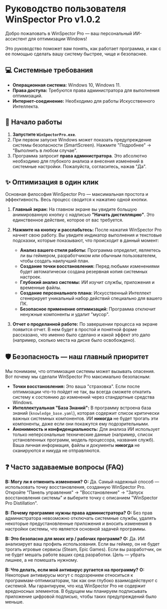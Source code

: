 # Руководство пользователя WinSpector Pro v1.0.2

Добро пожаловать в WinSpector Pro — ваш персональный ИИ-ассистент для оптимизации Windows!

Это руководство поможет вам понять, как работает программа, и как с ее помощью сделать вашу систему быстрее, чище и безопаснее.

## 💻 Системные требования

-   **Операционная система:** Windows 10, Windows 11.
-   **Права доступа:** Требуются права администратора для выполнения оптимизаций.
-   **Интернет-соединение:** Необходимо для работы Искусственного Интеллекта.

## 🚀 Начало работы

1.  **Запустите `WinSpectorPro.exe`**.
2.  При первом запуске Windows может показать предупреждение системы безопасности (SmartScreen). Нажмите "Подробнее" -> "Выполнить в любом случае".
3.  Программа запросит **права администратора**. Это абсолютно необходимо для глубокого анализа и внесения изменений в системные настройки. Пожалуйста, согласитесь, нажав "Да".

## ✨ Оптимизация в один клик

Основная философия WinSpector Pro — максимальная простота и эффективность. Весь процесс сводится к нажатию одной кнопки.

1.  **Главный экран:**
    На главном экране вы увидите большую анимированную кнопку с надписью **"Начать дистилляцию"**. Это единственное действие, которое от вас требуется.

2.  **Нажмите на кнопку и расслабьтесь:**
    После нажатия WinSpector Pro начнет свою работу. Вы увидите индикатор выполнения и текстовые подсказки, которые показывают, что происходит в данный момент:
    - **Анализ вашего стиля работы:** Программа определит, являетесь ли вы геймером, разработчиком или обычным пользователем, чтобы создать наилучший план.
    - **Создание точки восстановления:** Перед любыми изменениями будет автоматически создана резервная копия системных настроек.
    - **Глубокий анализ системы:** ИИ изучит службы, приложения и временные файлы.
    - **Создание персонального плана:** Искусственный Интеллект сгенерирует уникальный набор действий специально для вашего ПК.
    - **Безопасное применение оптимизаций:** Программа отключит ненужные компоненты и удалит "мусор".

3.  **Отчет о проделанной работе:**
    По завершении процесса на экране появится отчет. В нем будет в простой и понятной форме рассказано, что именно было сделано и какой эффект это дало (например, сколько места на диске было освобождено).

## 🛡️ Безопасность — наш главный приоритет

Мы понимаем, что оптимизация системы может вызывать опасения. Вот почему мы сделали WinSpector Pro максимально безопасным:

-   **Точки восстановления:** Это ваша "страховка". Если после оптимизации что-то пойдет не так, вы всегда сможете откатить систему к состоянию до изменений через стандартные средства Windows.
-   **Интеллектуальная "База Знаний":** В программу встроена база знаний (`knowledge_base.yaml`), которая содержит список критически важных системных компонентов. ИИ **никогда** не будет трогать эти компоненты, даже если они покажутся ему подозрительными.
-   **Анонимность и конфиденциальность:** Для анализа ИИ использует только неперсональные технические данные (например, список установленных программ, модель процессора, названия служб). Ваша личная информация, файлы и документы **никогда** не сканируются и никуда не отправляются.

## ❓ Часто задаваемые вопросы (FAQ)

**В: Могу ли я отменить изменения?**
**О:** Да. Самый надежный способ — использовать точку восстановления, созданную WinSpector Pro. Откройте "Панель управления" -> "Восстановление" -> "Запуск восстановления системы" и выберите точку с описанием "WinSpector Pro Distillation".

**В: Почему программе нужны права администратора?**
**О:** Без прав администратора невозможно отключать системные службы, удалять некоторые предустановленные приложения и вносить изменения в настройки системы, что является основной задачей программы.

**В: Это безопасно для моих игр / рабочих программ?**
**О:** Да. ИИ анализирует ваш профиль использования. Если вы геймер, он не будет трогать игровые сервисы (Steam, Epic Games). Если вы разработчик, он не будет мешать работе ваших сред разработки. Цель — убрать лишнее, а не помешать нужному.

**В: Что делать, если мой антивирус ругается на программу?**
**О:** Некоторые антивирусы могут с подозрением относиться к программам-оптимизаторам, так как они глубоко взаимодействуют с системой. Мы гарантируем, что код WinSpector Pro не содержит вредоносных элементов. В будущем мы планируем подписывать приложение цифровой подписью, чтобы таких предупреждений было меньше.